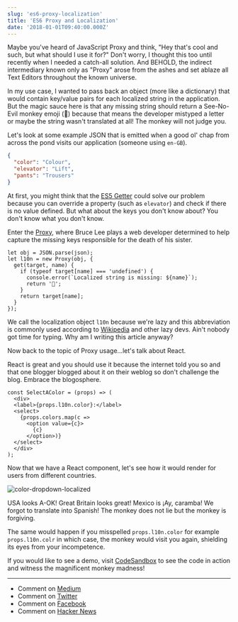 ```yaml
---
slug: 'es6-proxy-localization'
title: 'ES6 Proxy and Localization'
date: '2018-01-01T09:40:00.000Z'
---
```


Maybe you've heard of JavaScript Proxy and think, "Hey that's cool and such, but what should I use it for?" Don't worry, I thought this too until recently when I needed a catch-all solution. And BEHOLD, the indirect intermediary known only as "Proxy" arose from the ashes and set ablaze all Text Editors throughout the known universe.

In my use case, I wanted to pass back an object (more like a dictionary) that would contain key/value pairs for each localized string in the application. But the magic sauce here is that any missing string should return a See-No-Evil monkey emoji (🙈) because that means the developer mistyped a letter or maybe the string wasn't translated at all! The monkey will not judge you.

Let's look at some example JSON that is emitted when a good ol' chap from across the pond visits our application (someone using `en-GB`).

```json
{
  "color": "Colour",
  "elevator": "Lift",
  "pants": "Trousers"
}
```

At first, you might think that the [ES5 Getter][Getter] could solve our problem because you can override a property (such as `elevator`) and check if there is no value defined. But what about the keys you don't know about? You don't know what you don't know.

Enter the [Proxy][Proxy], where Bruce Lee plays a web developer determined to help capture the missing keys responsible for the death of his sister.

    let obj = JSON.parse(json);
    let l10n = new Proxy(obj, {
      get(target, name) {
        if (typeof target[name] === 'undefined') {
          console.error(`Localized string is missing: ${name}`);
          return '🙈';
        }
        return target[name];
      }
    });

We call the localization object `l10n` because we're lazy and this abbreviation is commonly used according to [Wikipedia][WikiL10n] and other lazy devs. Ain't nobody got time for typing. Why am I writing this article anyway?

Now back to the topic of Proxy usage...let's talk about React.

React is great and you should use it because the internet told you so and that one blogger blogged about it on their weblog so don't challenge the blog. Embrace the blogosphere.

    const SelectAColor = (props) => (
      <div>
      <label>{props.l10n.color}:</label>
      <select>
        {props.colors.map(c =>
          <option value={c}>
            {c}
          </option>)}
      </select>
      </div>
    );

Now that we have a React component, let's see how it would render for users from different countries.

![color-dropdown-localized](/img/color-dropdown-localized.png)

USA looks A-OK! Great Britain looks great! Mexico is ¡Ay, caramba! We forgot to translate into Spanish! The monkey does not lie but the monkey is forgiving.

The same would happen if you misspelled `props.l10n.color` for example `props.l10n.colr` in which case, the monkey would visit you again, shielding its eyes from your incompetence.

If you would like to see a demo, visit [CodeSandbox][CodeSandbox] to see the code in action and witness the magnificent monkey madness!

-----

- Comment on [Medium][Medium]
- Comment on [Twitter][Twitter]
- Comment on [Facebook][Facebook]
- Comment on [Hacker News][HackerNews]

[CodeSandbox]: https://codesandbox.io/s/48lknyyo47
[Proxy]: https://developer.mozilla.org/en-US/docs/Web/JavaScript/Reference/Global_Objects/Proxy
[Getter]: https://developer.mozilla.org/en-US/docs/Web/JavaScript/Reference/Functions/get
[WikiL10n]: https://en.wikipedia.org/wiki/Internationalization_and_localization#Naming
[Medium]: https://medium.com/@styfle/es6-proxy-and-localization-c1269bbc0a26
[Twitter]: https://twitter.com/styfle/status/947932282777735169
[Facebook]: https://www.facebook.com/ceriouslycom/posts/1780110312010794
[HackerNews]: https://news.ycombinator.com/item?id=16047941